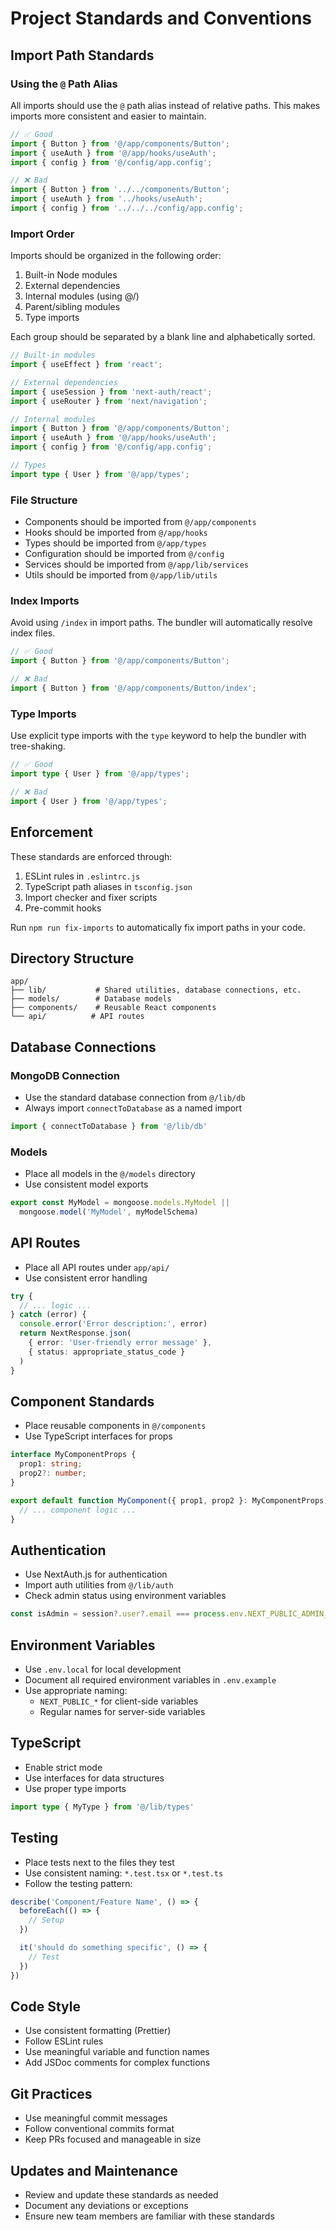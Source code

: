 # Project Standards and Conventions

## Import Path Standards

### Using the `@` Path Alias

All imports should use the `@` path alias instead of relative paths. This makes imports more consistent and easier to maintain.

```typescript
// ✅ Good
import { Button } from '@/app/components/Button';
import { useAuth } from '@/app/hooks/useAuth';
import { config } from '@/config/app.config';

// ❌ Bad
import { Button } from '../../components/Button';
import { useAuth } from '../hooks/useAuth';
import { config } from '../../../config/app.config';
```

### Import Order

Imports should be organized in the following order:
1. Built-in Node modules
2. External dependencies
3. Internal modules (using @/)
4. Parent/sibling modules
5. Type imports

Each group should be separated by a blank line and alphabetically sorted.

```typescript
// Built-in modules
import { useEffect } from 'react';

// External dependencies
import { useSession } from 'next-auth/react';
import { useRouter } from 'next/navigation';

// Internal modules
import { Button } from '@/app/components/Button';
import { useAuth } from '@/app/hooks/useAuth';
import { config } from '@/config/app.config';

// Types
import type { User } from '@/app/types';
```

### File Structure

- Components should be imported from `@/app/components`
- Hooks should be imported from `@/app/hooks`
- Types should be imported from `@/app/types`
- Configuration should be imported from `@/config`
- Services should be imported from `@/app/lib/services`
- Utils should be imported from `@/app/lib/utils`

### Index Imports

Avoid using `/index` in import paths. The bundler will automatically resolve index files.

```typescript
// ✅ Good
import { Button } from '@/app/components/Button';

// ❌ Bad
import { Button } from '@/app/components/Button/index';
```

### Type Imports

Use explicit type imports with the `type` keyword to help the bundler with tree-shaking.

```typescript
// ✅ Good
import type { User } from '@/app/types';

// ❌ Bad
import { User } from '@/app/types';
```

## Enforcement

These standards are enforced through:
1. ESLint rules in `.eslintrc.js`
2. TypeScript path aliases in `tsconfig.json`
3. Import checker and fixer scripts
4. Pre-commit hooks

Run `npm run fix-imports` to automatically fix import paths in your code.

## Directory Structure
```
app/
├── lib/           # Shared utilities, database connections, etc.
├── models/        # Database models
├── components/    # Reusable React components
└── api/          # API routes
```

## Database Connections

### MongoDB Connection
- Use the standard database connection from `@/lib/db`
- Always import `connectToDatabase` as a named import
```typescript
import { connectToDatabase } from '@/lib/db'
```

### Models
- Place all models in the `@/models` directory
- Use consistent model exports
```typescript
export const MyModel = mongoose.models.MyModel || 
  mongoose.model('MyModel', myModelSchema)
```

## API Routes
- Place all API routes under `app/api/`
- Use consistent error handling
```typescript
try {
  // ... logic ...
} catch (error) {
  console.error('Error description:', error)
  return NextResponse.json(
    { error: 'User-friendly error message' },
    { status: appropriate_status_code }
  )
}
```

## Component Standards
- Place reusable components in `@/components`
- Use TypeScript interfaces for props
```typescript
interface MyComponentProps {
  prop1: string;
  prop2?: number;
}

export default function MyComponent({ prop1, prop2 }: MyComponentProps) {
  // ... component logic ...
}
```

## Authentication
- Use NextAuth.js for authentication
- Import auth utilities from `@/lib/auth`
- Check admin status using environment variables
```typescript
const isAdmin = session?.user?.email === process.env.NEXT_PUBLIC_ADMIN_EMAIL
```

## Environment Variables
- Use `.env.local` for local development
- Document all required environment variables in `.env.example`
- Use appropriate naming:
  - `NEXT_PUBLIC_*` for client-side variables
  - Regular names for server-side variables

## TypeScript
- Enable strict mode
- Use interfaces for data structures
- Use proper type imports
```typescript
import type { MyType } from '@/lib/types'
```

## Testing
- Place tests next to the files they test
- Use consistent naming: `*.test.tsx` or `*.test.ts`
- Follow the testing pattern:
```typescript
describe('Component/Feature Name', () => {
  beforeEach(() => {
    // Setup
  })

  it('should do something specific', () => {
    // Test
  })
})
```

## Code Style
- Use consistent formatting (Prettier)
- Follow ESLint rules
- Use meaningful variable and function names
- Add JSDoc comments for complex functions

## Git Practices
- Use meaningful commit messages
- Follow conventional commits format
- Keep PRs focused and manageable in size

## Updates and Maintenance
- Review and update these standards as needed
- Document any deviations or exceptions
- Ensure new team members are familiar with these standards 